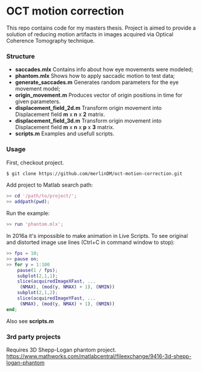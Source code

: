 # OCT motion correction

This repo contains code for my masters thesis. Project is aimed to provide a solution of reducing motion artifacts in images acquired via Optical Coherence Tomography technique.

### Structure

* **saccades.mlx** Contains info about how eye movements were modeled;
* **phantom.mlx** Shows how to apply saccadic motion to test data;
* **generate_saccades.m** Generates random parameters for the eye movement model;
* **origin_movement.m** Produces vector of origin positions in time for given parameters.
* **displacement_field_2d.m** Transform origin movement into Displacement field **m** x **n** x **2** matrix.
* **displacement_field_3d.m** Transform origin movement into Displacement field **m** x **n** x **p** x **3** matrix.
* **scripts.m** Examples and usefull scripts.

### Usage

First, checkout project.
```bash
$ git clone https://github.com/merlinDM/oct-motion-correction.git
```

Add project to Matlab search path:
```matlab
>> cd '/path/to/project/';
>> addpath(pwd);
```

Run the example:
```matlab
>> run 'phantom.mlx';
```

In 2016a it's impossible to make animation in Live Scripts. To see original and distorted image use lines (Ctrl+C in command window to stop):
```matlab
>> fps = 10;
>> pause on;
>> for y = 1:100
    pause(1 / fps);
    subplot(2,1,1);
    slice(acquiredImageXFast, ...
     (NMAX), (mod(y, NMAX) + 1), (NMIN))
    subplot(2,1,2);
    slice(acquiredImageYFast, ...
     (NMAX), (mod(y, NMAX) + 1), (NMIN))
end;
```

Also see **scripts.m**

### 3rd party projects

Requires 3D Shepp-Logan phantom project.
https://www.mathworks.com/matlabcentral/fileexchange/9416-3d-shepp-logan-phantom